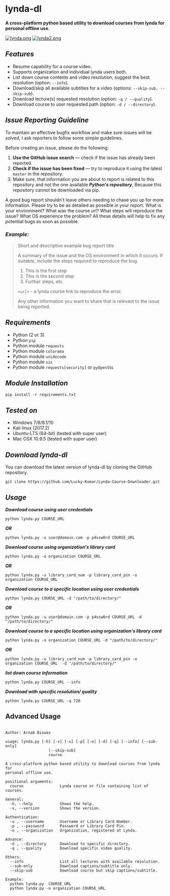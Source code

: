 # lynda-dl
**A cross-platform python based utility to download courses from lynda for personal offline use.**

[![lynda.png](https://i.imgur.com/vfVRJue.png)](https://i.imgur.com/vfVRJue.png)
[![lynda2.png](https://i.imgur.com/ZEEAtj6.png)](https://i.imgur.com/ZEEAtj6.png)

## ***Features***

- Resume capability for a course video.
- Supports organization and individual lynda users both.
- List down course contents and video resolution, suggest the best resolution (option: `--info`).
- Download/skip all available subtitles for a video (options: `--skip-sub, --skip-sub`).
- Download lecture(s) requested resolution (option: `-q / --quality`).
- Download course to user requested path (option: `-d / --directory`).

## ***Issue Reporting Guideline***

To maintain an effective bugfix workflow and make sure issues will be solved, I ask reporters to follow some simple guidelines.

Before creating an issue, please do the following:

1. **Use the GitHub issue search** &mdash; check if the issue has already been reported.
2. **Check if the issue has been fixed** &mdash; try to reproduce it using the latest `master` in the repository.
3. Make sure, that information you are about to report is related to this repository 
   and not the one available ***Python's repository***, Because this repository cannot be downloaded via pip.

A good bug report shouldn't leave others needing to chase you up for more
information. Please try to be as detailed as possible in your report. What is
your environment? What was the course url? What steps will reproduce the issue? What OS
experience the problem? All these details will help to fix any potential bugs as soon as possible.

### ***Example:***

> Short and descriptive example bug report title
>
> A summary of the issue and the OS environment in which it occurs. If
> suitable, include the steps required to reproduce the bug.
>
> 1. This is the first step
> 2. This is the second step
> 3. Further steps, etc.
>
> `<url>` - a lynda course link to reproduce the error.
>
> Any other information you want to share that is relevant to the issue being reported.

## ***Requirements***

- Python (2 or 3)
- Python `pip`
- Python module `requests`
- Python module `colorama`
- Python module `unidecode`
- Python module `six`
- Python module `requests[security]` or `pyOpenSSL`

## ***Module Installation***

	pip install -r requirements.txt
	
## ***Tested on***

- Windows 7/8/8.1/10
- Kali linux (2017.2)
- Ubuntu-LTS (64-bit) (tested with super user)
- Mac OSX 10.9.5 (tested with super user)
 
## ***Download lynda-dl***

You can download the latest version of lynda-dl by cloning the GitHub repository.

	git clone https://github.com/Lucky-Kumar/Lynda-Course-Downloader.git


## ***Usage***

***Download course using user credentials***

    python lynda.py COURSE_URL
  
***OR***

    python lynda.py -u user@domain.com -p p4ssw0rd COURSE_URL
  
***Download course using organization's library card***

    python lynda.py -o organization COURSE_URL
  
***OR***

    python lynda.py -u library_card_num -p library_card_pin -o organization COURSE_URL
  
  
***Download course to a specific location using user credentials***

    python lynda.py COURSE_URL -d "/path/to/directory/"
  
***OR***

    python lynda.py -u user@domain.com -p p4ssw0rd COURSE_URL -d "/path/to/directory/"

  
***Download course to a specific location using organization's library card***

    python lynda.py -o organization COURSE_URL -d "/path/to/directory/"
  
***OR***

    python lynda.py -u library_card_num -p library_card_pin -o organization COURSE_URL  -d "/path/to/directory/"

***list down course information***

    python lynda.py COURSE_URL --info
  
***Download with specific resolution/ quality***

    python lynda.py COURSE_URL -q 720

## **Advanced Usage**

<pre><code>
Author: Arnab Biswas

usage: lynda.py [-h] [-v] [-u] [-p] [-o] [-d] [-q] [--info] [--sub-only]
                   [--skip-sub]
                   course

A cross-platform python based utility to download courses from lynda for
personal offline use.

positional arguments:
  course                Lynda course or file containing list of courses.

General:
  -h, --help            Shows the help.
  -v, --version         Shows the version.

Authentication:
  -u , --username       Username or Library Card Number.
  -p , --password       Password or Library Card Pin.
  -o , --organization   Organization, registered at Lynda.

Advance:
  -d , --directory      Download to specific directory.
  -q , --quality        Download specific video quality.

Others:
  --info                List all lectures with available resolution.
  --sub-only            Download captions/subtitle only.
  --skip-sub            Download course but skip captions/subtitle.

Example:
  python lynda.py  COURSE_URL
  python lynda.py -o organization COURSE_URL

</code></pre>
